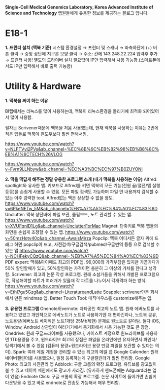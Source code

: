 **Single-Cell Medical Genomics Laboratory, Korea Advanced Institute of Science and Technology** 랩원들에게 유용한 정보를 제공하는 블로그 입니다.

# E18-1
**1. 프린터 설치 (맥북 기준)**
시스템 환경설정 → 프린터 및 스캐너 → 좌측하단에 (+) 버튼 클릭 → 중앙 상단에 지구본 모양 클릭 → 주소: 칸에 143.248.22.224 입력후 추가 → 프린터 사용!
별도의 드라이버 설치 필요없이 IP만 입력해서 사용 가능함.(스마트폰에서도 IP만 입력해서 바로 출력 가능함)

# Utility & Hardware
**1. 맥북을 써야 하는 이유**

BI랩에서는 리눅스를 많이 사용하는데, 맥북이 리눅스환경을 돌리기에 최적화 되어있어서 많이 사용함.

필자는 Scrivener때문에 맥북을 처음 사용했는데, 현재 맥북을 사용하는 이유는 2번에 적은 앱들로 맥북이 윈도우보다 훨씬 편해서임.

https://www.youtube.com/watch?v=NLFTVvi2PVs&ab_channel=%EC%8B%9C%EB%82%98%EB%B8%8C%EB%A1%9CTECH%26VLOG

https://www.youtube.com/watch?v=Fvrn9LLNbyw&ab_channel=%EC%A3%BC%EC%97%B0ZUYONI

**2. 맥을 맥답게 해주는 정말 유용한 프로그램 소개 (내가 맥북을 사용하는 이유)**
  Alfred: spotlight와 유사한 앱. 키보드로 Alfred를 키면 맥북의 모든 기능(전원 끔/절전/앱 실행 등등)을 손쉽게 사용할 수 있음. 모든 파일 검색도 가능하며 파일 안 내용까지 검색할 수 있는 아주 강력한 tool. Alfred없는 맥은 상상할 수 없을 정도.
https://www.youtube.com/watch?v=6PkeNETw_5M&ab_channel=%EB%A7%A5%EC%84%A0%EC%83%9D
Unclutter: 맥북 상단바에 파일 보관, 클립보드, 노트 관리할 수 있는 앱.
https://www.youtube.com/watch?v=XVUFqnlD1Lg&ab_channel=UnclutterForMac
Magnet: 단축키로 맥북 앱들의 화면을 손쉽게 조정할 수 있는 앱.
https://www.youtube.com/watch?v=50mzHotv40c&ab_channel=AwaisMirza
Popclip: 맥북 어디서든 글자 위에 드래그 하면 popclip이 뜨고, 사전검색/구글검색/pubmed/구글번역 등등 으로 검색할 수 있는 앱
https://www.youtube.com/watch?v=NCHFekyCQzQ&ab_channel=%EB%A7%A5%EC%84%A0%EC%83%9D
PDF expert: 맥북&아이패드 최고의 PDF앱. 99,000의 가격부담은 있지만 가끔가다가 50% 할인할때가 있고, 50%할인하는 가격이면 충분히 그 이상의 가치를 한다고 생각함.
Scrivener: 최고의 논문 작성 프로그램. 원래 소설가들을 위해서 개발된 프로그램으로, 작성해야할 파트가 여러개가 있을때 각 파트를 나누어서 각개격파 하는 방식.
https://www.youtube.com/watch?v=Ethl7gu5Gzg&ab_channel=LiteratureandLatte
Scapple: scrivener만든 회사에서 만든 mindmap 앱.
Better Touch Tool: 매직마우스를 customize해주는 앱.

**3. 유용한 프로그램**
Onenote/Evernote: 자타공인 최고의 노트 앱. 원래 에버노트를 사용하고 있었고 개인적으로 에버노트가 노트로 사용하기엔 더 편하긴하나, 노트북 공유, 노트용량(에버노트 베이직은 노트1개당 25Mb제한) 문제로 원노트로 갈아탐. 둘다 iOS, Window, Android 상관없이 여러기기에서 동기화해서 사용 가능한 것도 큰 장점.
Onedrive: 원래 구글드라이브를 사용했으나, 카이스트 계정으로 원드라이브를 사용하면 1Tb용량을 주고, 원드라이브 최고의 장점은 파일을 온라인에만 유지하면서 파인더/탐색기에서 볼 수 있음 (컴퓨터 용량+원드라이브 용량 만큼 파일을 보관할 수 있다는 의미).
Spark: 여러 메일 계정을 관리할 수 있는 최고의 메일 앱
Google Calender: 원래 네이버캘린더를 사용했으나, 일정 등록하는게 구글캘린더가 훨씬 편리함.
Google Photo: 최고의 사진관리 앱
Adblock: 구글 크롬의 확장 프로그램. 유튜브를 광고없이 볼 수 있고 네이버 메인에서도 광고가 사라짐. (유사하게 핸드폰에는 Adguard라는 앱이 있음)
Endnote Click: 구글 크롬의 확장 프로그램. 논문 사이트에 들어가면 손쉽게 다운받을 수 있고 바로 endnote로 전송도 가능해서 매우 편리함.
